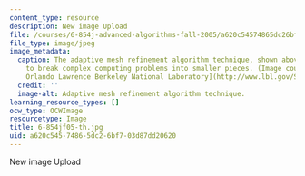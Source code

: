 ```yaml
---
content_type: resource
description: New image Upload
file: /courses/6-854j-advanced-algorithms-fall-2005/a620c54574865dc26bf703d87dd20620_6-854jf05-th.jpg
file_type: image/jpeg
image_metadata:
  caption: The adaptive mesh refinement algorithm technique, shown above, is used
    to break complex computing problems into smaller pieces. (Image courtesy of [Ernest
    Orlando Lawrence Berkeley National Laboratory](http://www.lbl.gov/Science-Articles/Research-Review/Highlights/1998/v3/TOC.html).)
  credit: ''
  image-alt: Adaptive mesh refinement algorithm technique.
learning_resource_types: []
ocw_type: OCWImage
resourcetype: Image
title: 6-854jf05-th.jpg
uid: a620c545-7486-5dc2-6bf7-03d87dd20620
---
```

New image Upload

